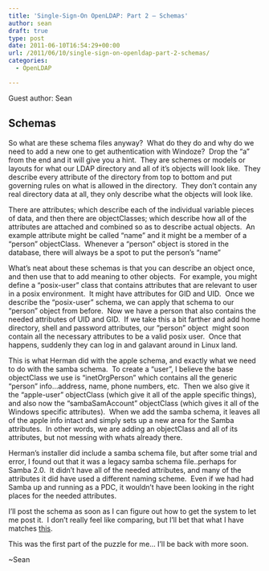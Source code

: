 ```yaml
---
title: 'Single-Sign-On OpenLDAP: Part 2 – Schemas'
author: sean
draft: true
type: post
date: 2011-06-10T16:54:29+00:00
url: /2011/06/10/single-sign-on-openldap-part-2-schemas/
categories:
  - OpenLDAP

---
```


Guest author: Sean

## Schemas

So what are these schema files anyway?  What do they do and why do we need to add a new one to get authentication with Windoze?  Drop the &#8220;a&#8221; from the end and it will give you a hint.  They are schemes or models or layouts for what our LDAP directory and all of it&#8217;s objects will look like.  They describe every attribute of the directory from top to bottom and put governing rules on what is allowed in the directory.  They don&#8217;t contain any real directory data at all, they only describe what the objects will look like.

There are attributes; which describe each of the individual variable pieces of data, and then there are objectClasses; which describe how all of the attributes are attached and combined so as to describe actual objects.  An example attribute might be called &#8220;name&#8221; and it might be a member of a &#8220;person&#8221; objectClass.  Whenever a &#8220;person&#8221; object is stored in the database, there will always be a spot to put the person&#8217;s &#8220;name&#8221;

What&#8217;s neat about these schemas is that you can describe an object once, and then use that to add meaning to other objects.  For example, you might define a &#8220;posix-user&#8221; class that contains attributes that are relevant to user in a posix environment.  It might have attributes for GID and UID.  Once we describe the &#8220;posix-user&#8221; schema, we can apply that schema to our &#8220;person&#8221; object from before.  Now we have a person that also contains the needed attributes of UID and GID.  If we take this a bit farther and add home directory, shell and password attributes, our &#8220;person&#8221; object  might soon contain all the necessary attributes to be a valid posix user.  Once that happens, suddenly they can log in and galavant around in Linux land.

This is what Herman did with the apple schema, and exactly what we need to do with the samba schema.  To create a &#8220;user&#8221;, I believe the base objectClass we use is &#8220;inetOrgPerson&#8221; which contains all the generic &#8220;person&#8221; info&#8230;address, name, phone numbers, etc.  Then we also give it the &#8220;apple-user&#8221; objectClass (which give it all of the apple specific things), and also now the &#8220;sambaSamAccount&#8221; objectClass (which gives it all of the Windows specific attributes).  When we add the samba schema, it leaves all of the apple info intact and simply sets up a new area for the Samba attributes.  In other words, we are adding an objectClass and all of its attributes, but not messing with whats already there.

Herman&#8217;s installer did include a samba schema file, but after some trial and error, I found out that it was a legacy samba schema file..perhaps for Samba 2.0.  It didn&#8217;t have all of the needed attributes, and many of the attributes it did have used a different naming scheme.  Even if we had had Samba up and running as a PDC, it wouldn&#8217;t have been looking in the right places for the needed attributes.

I&#8217;ll post the schema as soon as I can figure out how to get the system to let me post it.  I don&#8217;t really feel like comparing, but I&#8217;ll bet that what I have matches [this][1].

This was the first part of the puzzle for me&#8230; I&#8217;ll be back with more soon.

~Sean

 [1]: http://www.zytrax.com/books/ldap/ape/samba.html